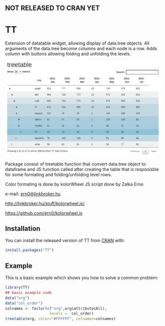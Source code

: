 
## NOT RELEASED TO CRAN YET

# TT

<!-- badges: start -->
<!-- badges: end -->

Extension of datatable widget, allowing display of data.tree objects.
All arguments of the data.tree become columns and each node is a row.
Adds column with buttons allowing folding and unfolding the levels.

![example](https://github.com/zielaskowski/tree-table/blob/master/dev/example.png?raw=true)

Package consist of treetable function that convert data.tree object to dataframe and JS function
called after creating the table that is responisble for some formating and folding/unfolding level rows.

Color formating is done by kolorWheel JS script done by Zalka Erno

e-mail: ern0@linkbroker.hu

<http://linkbroker.hu/stuff/kolorwheel.js/>

https://github.com/ern0/kolorwheel.js

## Installation

You can install the released version of TT from [CRAN](https://CRAN.R-project.org) with:

``` r
install.packages("TT")
```

## Example

This is a basic example which shows you how to solve a common problem:

``` r
library(TT)
## basic example code
data("org")
data("col_order")
colnames <- factor(c("org",org$attributesAll),
                    levels =  col_order)
treetable(org, color="#FFFFFF", colnames=colnames)
```

